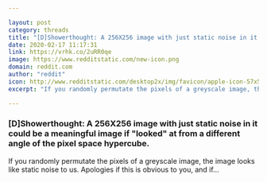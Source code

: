 ```yaml
---

layout: post
category: threads
title: "[D]Showerthought: A 256X256 image with just static noise in it could be a meaningful image if \"looked\" at from a different angle of the pixel space hypercube."
date: 2020-02-17 11:17:31
link: https://vrhk.co/2uRR0qe
image: https://www.redditstatic.com/new-icon.png
domain: reddit.com
author: "reddit"
icon: http://www.redditstatic.com/desktop2x/img/favicon/apple-icon-57x57.png
excerpt: "If you randomly permutate the pixels of a greyscale image, the image looks like static noise to us. Apologies if this is obvious to you, and if..."

---
```


### [D]Showerthought: A 256X256 image with just static noise in it could be a meaningful image if "looked" at from a different angle of the pixel space hypercube.

If you randomly permutate the pixels of a greyscale image, the image looks like static noise to us. Apologies if this is obvious to you, and if...